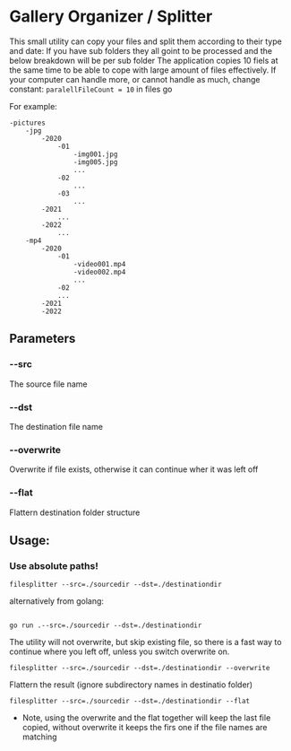 # Gallery Organizer / Splitter

This small utility can copy your files and split them according to their type and date:
If you have sub folders they all goint to be processed and the below breakdown will be per sub folder
The application copies 10 fiels at the same time to be able to cope with large amount of files effectively.
If your computer can handle more, or cannot handle as much, change constant: ```paralellFileCount = 10``` in files go

For example:

```
-pictures
    -jpg
        -2020
            -01
                -img001.jpg
                -img005.jpg
                ...
            -02
                ...
            -03
                ...
        -2021
            ...
        -2022
            ...
    -mp4
        -2020
            -01
                -video001.mp4
                -video002.mp4
                ...
            -02
            ...
        -2021
        -2022

```

## Parameters

### --src
The source file name

### --dst
The destination file name

### --overwrite
Overwrite if file exists, otherwise it can continue wher it was left off

### --flat
Flattern destination folder structure


## Usage:
### Use absolute paths!
```
filesplitter --src=./sourcedir --dst=./destinationdir
```

alternatively from golang:
```

go run .--src=./sourcedir --dst=./destinationdir
```

The utility will not overwrite, but skip existing file, so there is a fast way to continue where you left off, unless you switch overwrite on.
```
filesplitter --src=./sourcedir --dst=./destinationdir --overwrite
```
Flattern the result (ignore subdirectory names in destinatio folder)
```
filesplitter --src=./sourcedir --dst=./destinationdir --flat
```
- Note, using the overwrite and the flat together will keep the last file copied, without overwrite it keeps the firs one if the file names are matching
